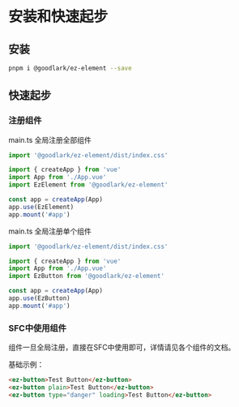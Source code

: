 # 安装和快速起步

## 安装

```bash
pnpm i @goodlark/ez-element --save
```

## 快速起步

### 注册组件

main.ts 全局注册全部组件

```ts
import '@goodlark/ez-element/dist/index.css'

import { createApp } from 'vue'
import App from './App.vue'
import EzElement from '@goodlark/ez-element'

const app = createApp(App)
app.use(EzElement)
app.mount('#app')
```

main.ts 全局注册单个组件

```ts
import '@goodlark/ez-element/dist/index.css'

import { createApp } from 'vue'
import App from './App.vue'
import EzButton from '@goodlark/ez-element'

const app = createApp(App)
app.use(EzButton)
app.mount('#app')
```

### SFC中使用组件

组件一旦全局注册，直接在SFC中使用即可，详情请见各个组件的文档。

基础示例：

```html
<ez-button>Test Button</ez-button>
<ez-button plain>Test Button</ez-button>
<ez-button type="danger" loading>Test Button</ez-button>
```
